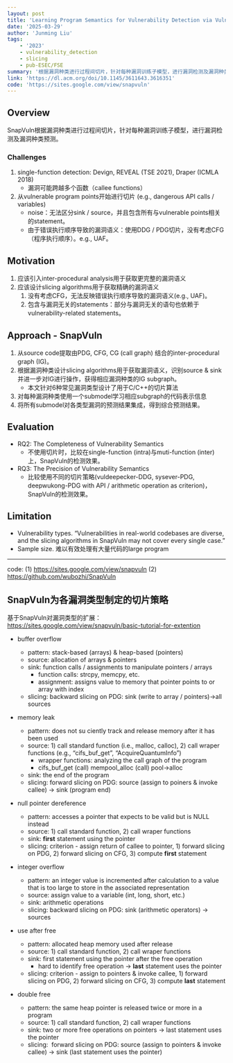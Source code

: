 ```yaml
---
layout: post
title: 'Learning Program Semantics for Vulnerability Detection via Vulnerability-Specific Inter-procedural Slicing'
date: '2025-03-29'
author: 'Junming Liu'
tags:
    - '2023'
    - vulnerability_detection
    - slicing
    - pub-ESEC/FSE
summary: '根据漏洞种类进行过程间切片，针对每种漏洞训练子模型，进行漏洞检测及漏洞种类预测。'
link: 'https://dl.acm.org/doi/10.1145/3611643.3616351'
code: 'https://sites.google.com/view/snapvuln'
---
```


## Overview

SnapVuln根据漏洞种类进行过程间切片，针对每种漏洞训练子模型，进行漏洞检测及漏洞种类预测。

### Challenges

1. single-function detection: Devign, REVEAL (TSE 2021), Draper (ICMLA 2018)
    * 漏洞可能跨越多个函数（callee functions）
2. 从vulnerable program points开始进行切片 (e.g., dangerous API calls / variables)
    * noise：无法区分sink / source，并且包含所有与vulnerable points相关的statement。
    * 由于错误执行顺序导致的漏洞语义：使用DDG / PDG切片，没有考虑CFG（程序执行顺序）。e.g., UAF。

## Motivation

1. 应该引入inter-procedural analysis用于获取更完整的漏洞语义
2. 应该设计slicing algorithms用于获取精确的漏洞语义
    1. 没有考虑CFG，无法反映错误执行顺序导致的漏洞语义(e.g., UAF)。
    2. 包含与漏洞无关的statements：部分与漏洞无关的语句也依赖于vulnerability-related statements。

## Approach - SnapVuln

1. 从source code提取由PDG, CFG, CG (call graph) 结合的inter-procedural graph (IG)。
2. 根据漏洞种类设计slicing algorithms用于获取漏洞语义，识别source & sink并进一步对IG进行操作，获得相应漏洞种类的IG subgraph。
   - 本文针对6种常见漏洞类型设计了用于C/C++的切片算法
3. 对每种漏洞种类使用一个submodel学习相应subgraph的代码表示信息
4. 将所有submodel对各类型漏洞的预测结果集成，得到综合预测结果。

## Evaluation

* RQ2: The Completeness of Vulnerability Semantics
  * 不使用切片时，比较在single-function (intra)与muti-function (inter)上，SnapVuln的检测效果。
* RQ3: The Precision of Vulnerability Semantics
  * 比较使用不同的切片策略(vuldeepecker-DDG, sysever-PDG, deepwukong-PDG with API / arithmetic operation as criterion)，SnapVuln的检测效果。

## Limitation

* Vulnerability types. “Vulnerabilities in real-world codebases are diverse, and the slicing algorithms in SnapVuln may not cover every single case.”
* Sample size. 难以有效处理有大量代码的large program

---

code: (1) <https://sites.google.com/view/snapvuln> (2) <https://github.com/wubozhi/SnapVuln>

## SnapVuln为各漏洞类型制定的切片策略

基于SnapVuln对漏洞类型的扩展：<https://sites.google.com/view/snapvuln/basic-tutorial-for-extention>

* buffer overflow
  * pattern: stack-based (arrays) & heap-based (pointers)
  * source: allocation of arrays & pointers
  * sink: function calls / assignments to manipulate pointers / arrays
    * function calls: strcpy, memcpy, etc.
    * assignment: assigns value to memory that pointer points to or array with index
  * slicing: backward slicing on PDG: sink (write to array / pointers)->all sources

* memory leak
  * pattern: does not su ciently track and release memory after it has been used
  * source: 1) call standard function (i.e., malloc, calloc), 2) call wraper functions (e.g., “cifs\_buf\_get”, “AcquireQuantumInfo”)
    * wrapper functions: analyzing the call graph of the program
    * cifs\_buf\_get (call) mempool\_alloc (call) pool->alloc
  * sink: the end of the program
  * slicing: forward slicing on PDG: source (assign to poiners & invoke callee) -> sink (program end)

* null pointer dereference
  * pattern: accesses a pointer that expects to be valid but is NULL instead
  * source: 1) call standard function, 2) call wraper functions
  * sink: **first** statement using the pointer
  * slicing: criterion - assign return of callee to pointer, 1) forward slicing on PDG, 2) forward slicing on CFG, 3) compute **first** statement

* integer overflow
  * pattern: an integer value is incremented after calculation to a value that is too large to store in the associated representation
  * source: assign value to a variable (int, long, short, etc.)
  * sink: arithmetic operations
  * slicing: backward slicing on PDG: sink (arithmetic operators) -> sources

* use after free
  * pattern: allocated heap memory used after release
  * source: 1) call standard function, 2) call wraper functions
  * sink: first statement using the pointer after the free operation
    * hard to identify free operation -> **last** statement uses the pointer
  * slicing: criterion - assign to pointers & invoke callee, 1) forward slicing on PDG, 2) forward slicing on CFG, 3) compute **last** statement

* double free
  * pattern: the same heap pointer is released twice or more in a program
  * source: 1) call standard function, 2) call wraper functions
  * sink: two or more free operations on pointers -> last statement uses the pointer
  * slicing:  forward slicing on PDG: source (assign to pointers & invoke callee) -> sink (last statement uses the pointer)